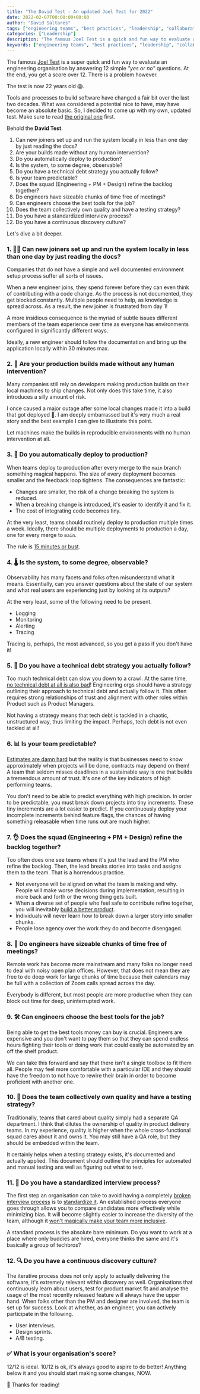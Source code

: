 ```yaml
---
title: "The David Test - An updated Joel Test for 2022"
date: 2022-02-07T00:00:00+00:00
author: "David Saltares"
tags: ["engineering teams", "best practices", "leadership", "collaboration"]
categories: ["Leadership"]
description: "The famous Joel Test is a quick and fun way to evaluate an engineering organisation by answering 12 simple yes or no questions. The test is over 20 years old! So, I outline a new, updated test for the engineering organisations of today."
keywords: ["engineering teams", "best practices", "leadership", "collaboration", "interviewing", "observability", "continuous delivery", "continuous integration", "onboarding", "quality", "testing"]
---
```


The famous [Joel Test](https://www.joelonsoftware.com/2000/08/09/the-joel-test-12-steps-to-better-code/) is a super quick and fun way to evaluate an engineering organisation by answering 12 simple *"yes or no"* questions. At the end, you get a score over 12. There is a problem however.

The test is now 22 years old 😱.

Tools and processes to build software have changed a fair bit over the last two decades. What was considered a potential nice to have, may have become an absolute basic. So, I decided to come up with my own, updated test. Make sure to read [the original one](https://www.joelonsoftware.com/2000/08/09/the-joel-test-12-steps-to-better-code/) first.

Behold the **David Test**.

1. Can new joiners set up and run the system locally in less than one day by just reading the docs?
2. Are your builds made without any human intervention?
3. Do you automatically deploy to production?
4. Is the system, to some degree, observable?
5. Do you have a technical debt strategy you actually follow?
6. Is your team predictable?
7. Does the squad (Engineering + PM + Design) refine the backlog together?
8. Do engineers have sizeable chunks of time free of meetings?
9. Can engineers choose the best tools for the job?
10. Does the team collectively own quality and have a testing strategy?
11. Do you have a standardized interview process?
12. Do you have a continuous discovery culture?

Let's dive a bit deeper.

### 1. 👩‍💻 Can new joiners set up and run the system locally in less than one day by just reading the docs?

Companies that do not have a simple and well documented environment setup process suffer all sorts of issues.

When a new engineer joins, they spend forever before they can even think of contributing with a code change. As the process is not documented, they get blocked constantly. Multiple people need to help, as knowledge is spread across. As a result, the new joiner is frustrated from day 1!

A more insidious consequence is the myriad of subtle issues different members of the team experience over time as everyone has environments configured in significantly different ways.

Ideally, a new engineer should follow the documentation and bring up the application locally within 30 minutes max.

### 2. 🚚 Are your production builds made without any human intervention?

Many companies still rely on developers making production builds on their local machines to ship changes. Not only does this take time, it also introduces a silly amount of risk.

I once caused a major outage after some local changes made it into a build that got deployed 🙈. I am deeply embarrassed but it's very much a real story and the best example I can give to illustrate this point.

Let machines make the builds in reproducible environments with no human intervention at all.

### 3. 🚢 Do you automatically deploy to production?

When teams deploy to production after every merge to the `main` branch something magical happens. The size of every deployment becomes smaller and the feedback loop tightens. The consequences are fantastic:
* Changes are smaller, the risk of a change breaking the system is reduced.
* When a breaking change is introduced, it's easier to identify it and fix it.
* The cost of integrating code becomes tiny.

At the very least, teams should routinely deploy to production multiple times a week. Ideally, there should be multiple deployments to production a day, one for every merge to `main`.

The rule is [15 minutes or bust](https://charity.wtf/2021/02/19/how-much-is-your-fear-costing-you/).

### 4. 🌡️ Is the system, to some degree, observable?

Observability has many facets and folks often misunderstand what it means. Essentially, can you answer questions about the state of our system and what real users are experiencing just by looking at its outputs?

At the very least, some of the following need to be present.
* Logging
* Monitoring
* Alerting
* Tracing

Tracing is, perhaps, the most advanced, so you get a pass if you don't have it!

### 5. 🏦 Do you have a technical debt strategy you actually follow?

Too much technical debt can slow you down to a crawl. At the same time, [no technical debt at all is also bad](https://martinfowler.com/bliki/TechnicalDebtQuadrant.html)! Engineering orgs should have a strategy outlining their approach to technical debt and actually follow it. This often requires strong relationships of trust and alignment with other roles within Product such as Product Managers.

Not having a strategy means that tech debt is tackled in a chaotic, unstructured way, thus limiting the impact. Perhaps, tech debt is not even tackled at all!

### 6. 📊 Is your team predictable?

[Estimates are damn hard](https://hackernoon.com/why-estimating-is-so-damn-hard-d0f945f30185) but the reality is that businesses need to know approximately when projects will be done, contracts may depend on them! A team that seldom misses deadlines in a sustainable way is one that builds a tremendous amount of trust. It's one of the key indicators of high performing teams.

You don't need to be able to predict everything with high precision. In order to be predictable, you must break down projects into tiny increments. These tiny increments are a lot easier to predict. If you continuously deploy your incomplete increments behind feature flags, the chances of having something releasable when time runs out are much higher.

### 7. 👌 Does the squad (Engineering + PM + Design) refine the backlog together?

Too often does one see teams where it's just the lead and the PM who refine the backlog. Then, the lead breaks stories into tasks and assigns them to the team. That is a horrendous practice.

* Not everyone will be aligned on what the team is making and why. People will make worse decisions during implementation, resulting in more back and forth or the wrong thing gets built.
* When a diverse set of people who feel safe to contribute refine together, you will inevitably [build a better product](https://hbr.org/2016/11/why-diverse-teams-are-smarter).
* Individuals will never learn how to break down a larger story into smaller chunks.
* People lose agency over the work they do and become disengaged.

### 8. 🤔 Do engineers have sizeable chunks of time free of meetings?

Remote work has become more mainstream and many folks no longer need to deal with noisy open plan offices. However, that does not mean they are free to do deep work for large chunks of time because their calendars may be full with a collection of Zoom calls spread across the day.

Everybody is different, but most people are more productive when they can block out time for deep, uninterrupted work.

### 9. 🛠️ Can engineers choose the best tools for the job?

Being able to get the best tools money can buy is crucial. Engineers are expensive and you don't want to pay them so that they can spend endless hours fighting their tools or doing work that could easily be automated by an off the shelf product.

We can take this forward and say that there isn't a single toolbox to fit them all. People may feel more comfortable with a particular IDE and they should have the freedom to not have to rewire their brain in order to become proficient with another one.

### 10. 🐛 Does the team collectively own quality and have a testing strategy?

Traditionally, teams that cared about quality simply had a separate QA department. I think that dilutes the ownership of quality in product delivery teams. In my experience, quality is higher when the whole cross-functional squad cares about it and owns it. You may still have a QA role, but they should be embedded within the team.

It certainly helps when a testing strategy exists, it's documented and actually applied. This document should outline the principles for automated and manual testing ans well as figuring out what to test.

### 11. 💬 Do you have a standardized interview process?

The first step an organisation can take to avoid having a completely [broken interview process](https://betterprogramming.pub/the-software-engineering-hiring-process-is-broken-and-exclusionary-1632cc5a030c) is to [standardize it](https://themanagershandbook.com/hiring-and-onboarding/hiring-101). An established process everyone goes through allows you to compare candidates more effectively while minimizing bias. It will become slightly easier to increase the diversity of the team, although it [won't magically make your team more inclusive](https://lauratacho.medium.com/recruiting-more-underrepresented-candidates-wont-magically-make-your-organisation-inclusive-96651c6fb4b8).

A standard process is the absolute bare minimum. Do you want to work at a place where only buddies are hired, everyone thinks the same and it's basically a group of techbros?

### 12. 🔍 Do you have a continuous discovery culture?

The iterative process does not only apply to actually delivering the software, it's extremely relevant within discovery as well. Organisations that continuously learn about users, test for product market fit and analyse the usage of the most recently released feature will always have the upper hand. When folks other than the PM and designer are involved, the team is set up for success. Look at whether, as an engineer, you can actively participate in the following.

* User interviews.
* Design sprints.
* A/B testing.

### ✅ What is your organisation's score?

12/12 is ideal. 10/12 is ok, it's always good to aspire to do better! Anything below it and you should start making some changes, NOW.

🙌 Thanks for reading!
